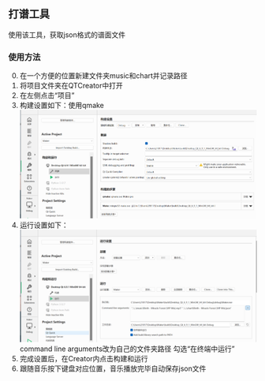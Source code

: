 ## 打谱工具
使用该工具，获取json格式的谱面文件

### 使用方法
0. 在一个方便的位置新建文件夹music和chart并记录路径
1. 将项目文件夹在QTCreator中打开
2. 在左侧点击“项目”
3. 构建设置如下：使用qmake
![alt text](image.png)
4. 运行设置如下：
![alt text](image-1.png)
command line arguments改为自己的文件夹路径
勾选“在终端中运行”
5. 完成设置后，在Creator内点击构建和运行
6. 跟随音乐按下键盘对应位置，音乐播放完毕自动保存json文件
